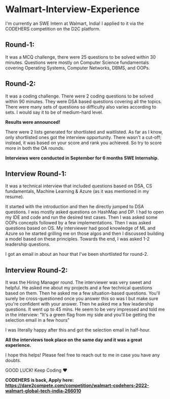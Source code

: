 # Walmart-Interview-Experience

I'm currently an SWE Intern at Walmart, India! I applied to it via the CODEHERS competition on the D2C platform. 
## Round-1: 
It was a MCQ challenge, there were 25 questions to be solved within 30 minutes. Questions were mostly on Computer Science fundamentals covering Operating Systems, Computer Networks, DBMS, and OOPs. 

## Round-2:
It was a coding challenge. There were 2 coding questions to be solved within 90 minutes. They were DSA based questions covering all the topics. There were many sets of questions so difficulty also varies according to sets. I would say it to be of medium-hard level. 


**Results were announced!**

There were 2 lists generated for shortlisted and waitlisted. As far as I know, only shortlisted ones got the interview opportunity. There wasn't a cut-off; instead, it was based on your score and rank you achieved. So try to score more in both the OA rounds. 

**Interviews were conducted in September for 6 months SWE Internship.**

## Interview Round-1: 
It was a technical interview that included questions based on DSA, CS fundamentals, Machine Learning & Azure (as it was mentioned in my resume).

It started with the introduction and then he directly jumped to DSA questions. I was mostly asked questions on HashMap and DP. I had to open my IDE and code and run the desired test cases. 
Then I was asked some OOPs concepts followed by a few implementations. Then I was asked questions based on OS. 
My interviewer had good knowledge of ML and Azure so he started grilling me on those algos and then I discussed building a model based on these principles. 
Towards the end, I was asked 1-2 leadership questions. 

I got an email in about an hour that I've been shortlisted for round-2. 

## Interview Round-2: 
It was the Hiring Manager round. The interviewer was very sweet and helpful. He asked me about my projects and a few technical questions based on them. Then he asked me a few situation-based questions. 
You'll surely be cross-questioned once you answer this so was I but make sure you're confident with your answer. Then he asked me a few leadership questions. It went up to 45 mins. 
He seem to be very impressed and told me in the interview: "It's a green flag from my side and you'll be getting the selection email in a few hours" 

I was literally happy after this and got the selection email in half-hour. 

**All the interviews took place on the same day and it was a great experience.**

I hope this helps! Please feel free to reach out to me in case you have any doubts. 

GOOD LUCK! Keep Coding ❤️

**CODEHERS is back, Apply here: https://dare2compete.com/competition/walmart-codehers-2022-walmart-global-tech-india-266010**
